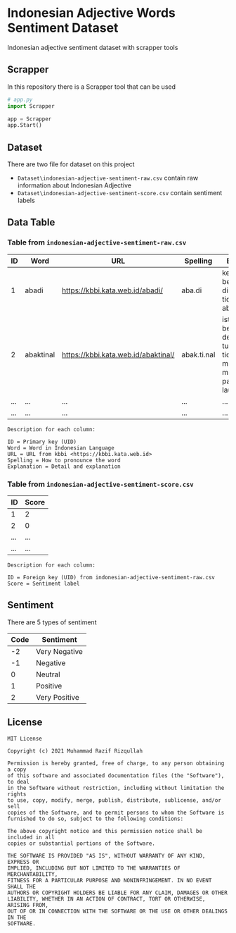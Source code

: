 # Indonesian Adjective Words Sentiment Dataset

Indonesian adjective sentiment dataset with scrapper tools

## Scrapper

In this repository there is a Scrapper tool that can be used

```py
# app.py
import Scrapper

app = Scrapper
app.Start()
```

## Dataset

There are two file for dataset on this project

- `Dataset\indonesian-adjective-sentiment-raw.csv` contain raw information about Indonesian Adjective
- `Dataset\indonesian-adjective-sentiment-score.csv` contain sentiment labels

## Data Table

### Table from `indonesian-adjective-sentiment-raw.csv`

| ID | Word | URL | Spelling | Explanation |
| --- | --- | --- | -------- | ----------- |
| 1 | abadi | <https://kbbi.kata.web.id/abadi/> | aba.di | kekal; tidak berkesudahan: di dunia ini tidak ada yang abadi |
| 2 | abaktinal | <https://kbbi.kata.web.id/abaktinal/> | abak.ti.nal | istilah biologi berkenaan dengan sisi tubuh yang tidak mengandung mulut, seperti pada binatang laut |
| ... | ... | ... | ... | ... |
| ... | ... | ... | ... | ... |

```text
Description for each column:

ID = Primary key (UID)
Word = Word in Indonesian Language
URL = URL from kbbi <https://kbbi.kata.web.id>
Spelling = How to pronounce the word
Explanation = Detail and explanation
```

### Table from `indonesian-adjective-sentiment-score.csv`

| ID | Score |
| --- | --- |
| 1 | 2 |
| 2 | 0 |
| ... | ... |
| ... | ... |

```text
Description for each column:

ID = Foreign key (UID) from indonesian-adjective-sentiment-raw.csv
Score = Sentiment label
```

## Sentiment

There are 5 types of sentiment

| Code | Sentiment |
| ---- | --------- |
| -2 | Very Negative |
| -1 | Negative |
| 0 | Neutral |
| 1 | Positive |
| 2 | Very Positive |

## License

```text
MIT License

Copyright (c) 2021 Muhammad Razif Rizqullah

Permission is hereby granted, free of charge, to any person obtaining a copy
of this software and associated documentation files (the "Software"), to deal
in the Software without restriction, including without limitation the rights
to use, copy, modify, merge, publish, distribute, sublicense, and/or sell
copies of the Software, and to permit persons to whom the Software is
furnished to do so, subject to the following conditions:

The above copyright notice and this permission notice shall be included in all
copies or substantial portions of the Software.

THE SOFTWARE IS PROVIDED "AS IS", WITHOUT WARRANTY OF ANY KIND, EXPRESS OR
IMPLIED, INCLUDING BUT NOT LIMITED TO THE WARRANTIES OF MERCHANTABILITY,
FITNESS FOR A PARTICULAR PURPOSE AND NONINFRINGEMENT. IN NO EVENT SHALL THE
AUTHORS OR COPYRIGHT HOLDERS BE LIABLE FOR ANY CLAIM, DAMAGES OR OTHER
LIABILITY, WHETHER IN AN ACTION OF CONTRACT, TORT OR OTHERWISE, ARISING FROM,
OUT OF OR IN CONNECTION WITH THE SOFTWARE OR THE USE OR OTHER DEALINGS IN THE
SOFTWARE.
```
